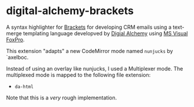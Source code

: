 digital-alchemy-brackets
=================

A syntax highlighter for [Brackets](http://brackets.io/) for developing CRM emails using a text-merge templating language developved by [Digial Alchemy](http://www.digital-alchemy.com) using [MS Visual FoxPro](https://msdn.microsoft.com/en-us/library/ms950411.aspx).

This extension "adapts" a  new CodeMirror mode named `nunjucks` by `axelboc.

Instead of using an overlay like nunjucks, I used a Multiplexer mode.  The multiplexed mode is mapped to the following file extension:

- `da-html`

Note that this is a *very* rough implementation.
